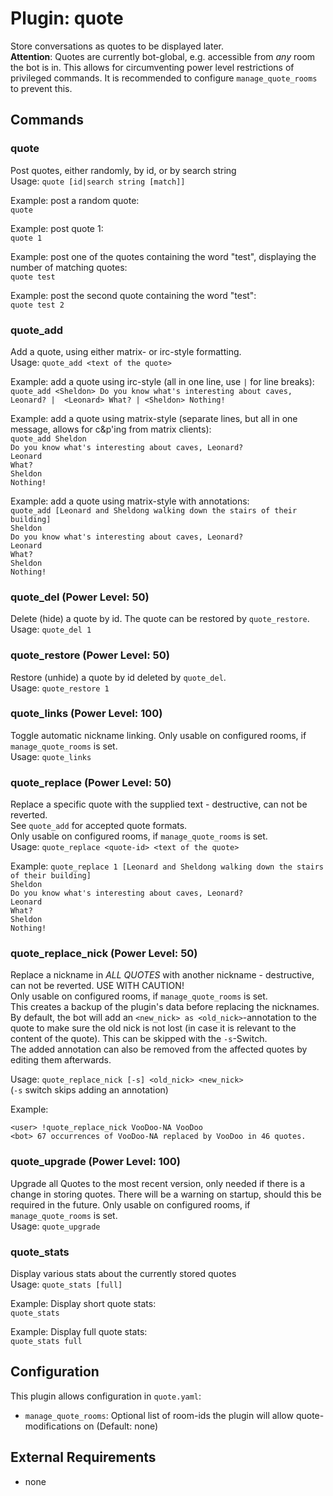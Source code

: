 Plugin: quote
===
Store conversations as quotes to be displayed later.  
**Attention**: Quotes are currently bot-global, e.g. accessible from *any* room the bot is in. This allows for 
circumventing power level restrictions of privileged commands. It is recommended to configure `manage_quote_rooms` to 
prevent this.

## Commands
### quote
Post quotes, either randomly, by id, or by search string  
Usage: `quote [id|search string [match]]`  

Example: post a random quote:  
`quote`

Example: post quote 1:  
`quote 1`

Example: post one of the quotes containing the word "test", displaying the number of matching quotes:  
`quote test`

Example: post the second quote containing the word "test":  
`quote test 2`


### quote_add
Add a quote, using either matrix- or irc-style formatting.  
Usage: `quote_add <text of the quote>`

Example: add a quote using irc-style (all in one line, use ` | ` for line breaks):
`quote_add <Sheldon> Do you know what's interesting about caves, Leonard? | 
<Leonard> What? | <Sheldon> Nothing!`

Example: add a quote using matrix-style (separate lines, but all in one message, allows for c&p'ing from matrix 
clients):  
`quote_add Sheldon`  
`Do you know what's interesting about caves, Leonard?`  
`Leonard`  
`What?`  
`Sheldon`  
`Nothing!`  

Example: add a quote using matrix-style with annotations:  
`quote_add [Leonard and Sheldong walking down the stairs of their building]`  
`Sheldon`    
`Do you know what's interesting about caves, Leonard?`    
`Leonard`  
`What?`  
`Sheldon`  
`Nothing!`  

### quote_del (Power Level: 50)
Delete (hide) a quote by id. The quote can be restored by `quote_restore`.  
Usage: `quote_del 1`

### quote_restore (Power Level: 50)
Restore (unhide) a quote by id deleted by `quote_del`.  
Usage: `quote_restore 1`

### quote_links (Power Level: 100)
Toggle automatic nickname linking. Only usable on configured rooms, if `manage_quote_rooms` is set.  
Usage: `quote_links`

### quote_replace (Power Level: 50)
Replace a specific quote with the supplied text - destructive, can not be reverted.  
See `quote_add` for accepted quote formats.  
Only usable on configured rooms, if `manage_quote_rooms` is set.  
Usage: `quote_replace <quote-id> <text of the quote>`

Example:
`quote_replace 1 [Leonard and Sheldong walking down the stairs of their building]`  
`Sheldon`    
`Do you know what's interesting about caves, Leonard?`    
`Leonard`  
`What?`  
`Sheldon`  
`Nothing!`  


### quote_replace_nick (Power Level: 50)
Replace a nickname in *ALL QUOTES* with another nickname - destructive, can not be reverted. USE WITH CAUTION!  
Only usable on configured rooms, if `manage_quote_rooms` is set.  
This creates a backup of the plugin's data before replacing the nicknames.  
By default, the bot will add an `<new_nick> as <old_nick>`-annotation to the quote to make sure the old nick is not 
lost (in case it is relevant to the content of the quote). This can be skipped with the `-s`-Switch.  
The added annotation can also be removed from the affected quotes by editing them afterwards.

Usage: `quote_replace_nick [-s] <old_nick> <new_nick>`  
(`-s` switch skips adding an annotation)

Example:
```
<user> !quote_replace_nick VooDoo-NA VooDoo
<bot> 67 occurrences of VooDoo-NA replaced by VooDoo in 46 quotes.
```


### quote_upgrade (Power Level: 100)
Upgrade all Quotes to the most recent version, only needed if there is a change in storing quotes. There will be a 
warning on startup, should this be required in the future. Only usable on configured rooms, if `manage_quote_rooms` is set.  
Usage: `quote_upgrade`

### quote_stats
Display various stats about the currently stored quotes  
Usage: `quote_stats [full]`

Example: Display short quote stats:  
`quote_stats`  

Example: Display full quote stats:  
`quote_stats full`

## Configuration
This plugin allows configuration in `quote.yaml`:
- `manage_quote_rooms`: Optional list of room-ids the plugin will allow quote-modifications on (Default: none)

## External Requirements
- none
